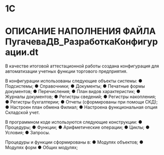 # 1C
# ОПИСАНИЕ НАПОЛНЕНИЯ ФАЙЛА ПугачеваДВ_РазработкаКонфигурации.dt

В качестве итоговой аттестационной работы создана конфигурация для автоматизации учетных функции торгового предприятия.

В конфигурации использованы следующие объекты системы:
● Подсистемы;
● Справочники; 
● Документы; 
● Печатные формы документов;
● Перечисления;
● План видов характеристик;
● Журналы документов;
● Регистры сведений; 
● Регистры накопления; 
● Регистры бухгалтерии;
● Отчеты (сформированы при помощи СКД);
● Настроен план обмена Филиал;
● Настроена функциональная опция Складской учет.


 В программном коде используются следующие конструкции:
● Процедуры;                                          ● Функции; 
● Арифметические операции;                            ● Циклы; 
● Условия;                                            ● Запросы.

 Процедуры и функции сформированы в:
● Модулях объектов;
● Модулях форм
● Общих модулях;

